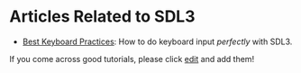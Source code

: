 # Articles Related to SDL3

- [Best Keyboard Practices](BestKeyboardPractices): How to do keyboard input _perfectly_ with SDL3.

If you come across good tutorials, please click [edit](https://wiki.libsdl.org/SDL3/Articles/edit) and add them!
